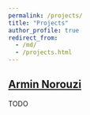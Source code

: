 ```yaml
---
permalink: /projects/
title: "Projects"
author_profile: true
redirect_from: 
  - /md/
  - /projects.html
---
```


## [Armin Norouzi](https://apps.ualberta.ca/directory/person/norouziy)

TODO